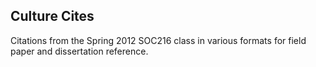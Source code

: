 ## Culture Cites

Citations from the Spring 2012 SOC216 class in various formats for field paper and dissertation reference.